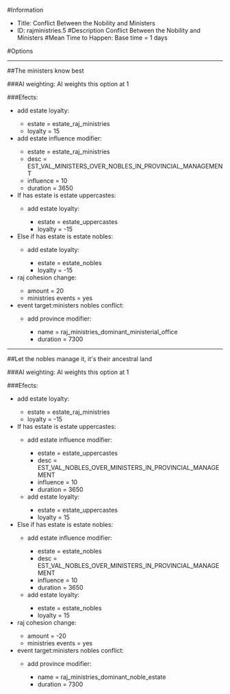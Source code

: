 #Information
 - Title: Conflict Between the Nobility and Ministers
 - ID: rajministries.5
#Description
Conflict Between the Nobility and Ministers
#Mean Time to Happen:
Base time = 1 days

#Options

___
##The ministers know best

###AI weighting:
AI weights this option at 1


###Efects:<ul><li>add estate loyalty:</li><ul><li>estate = estate_raj_ministries</li><li>loyalty = 15</li></ul><li>add estate influence modifier:</li><ul><li>estate = estate_raj_ministries</li><li>desc = EST_VAL_MINISTERS_OVER_NOBLES_IN_PROVINCIAL_MANAGEMENT</li><li>influence = 10</li><li>duration = 3650</li></ul><li>If has estate is estate uppercastes:</li><ul><li>add estate loyalty:</li><ul><li>estate = estate_uppercastes</li><li>loyalty = -15</li></ul></ul><li>Else if has estate is estate nobles:</li><ul><li>add estate loyalty:</li><ul><li>estate = estate_nobles</li><li>loyalty = -15</li></ul></ul><li>raj cohesion change:</li><ul><li>amount = 20</li><li>ministries events = yes</li></ul><li>event target:ministers nobles conflict:</li><ul><li>add province modifier:</li><ul><li>name = raj_ministries_dominant_ministerial_office</li><li>duration = 7300</li></ul></ul></ul>

___
##Let the nobles manage it, it's their ancestral land

###AI weighting:
AI weights this option at 1


###Efects:<ul><li>add estate loyalty:</li><ul><li>estate = estate_raj_ministries</li><li>loyalty = -15</li></ul><li>If has estate is estate uppercastes:</li><ul><li>add estate influence modifier:</li><ul><li>estate = estate_uppercastes</li><li>desc = EST_VAL_NOBLES_OVER_MINISTERS_IN_PROVINCIAL_MANAGEMENT</li><li>influence = 10</li><li>duration = 3650</li></ul><li>add estate loyalty:</li><ul><li>estate = estate_uppercastes</li><li>loyalty = 15</li></ul></ul><li>Else if has estate is estate nobles:</li><ul><li>add estate influence modifier:</li><ul><li>estate = estate_nobles</li><li>desc = EST_VAL_NOBLES_OVER_MINISTERS_IN_PROVINCIAL_MANAGEMENT</li><li>influence = 10</li><li>duration = 3650</li></ul><li>add estate loyalty:</li><ul><li>estate = estate_nobles</li><li>loyalty = 15</li></ul></ul><li>raj cohesion change:</li><ul><li>amount = -20</li><li>ministries events = yes</li></ul><li>event target:ministers nobles conflict:</li><ul><li>add province modifier:</li><ul><li>name = raj_ministries_dominant_noble_estate</li><li>duration = 7300</li></ul></ul></ul>
